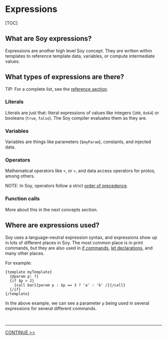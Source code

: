 # Expressions

[TOC]

## What are Soy expressions?

Expressions are another high level Soy concept. They are written within
templates to reference template data, variables, or compute intermediate values.

## What types of expressions are there?

TIP: For a complete list, see the [reference section](../reference/expressions).

### Literals

Literals are just that: literal expressions of values like integers (`100`,
`0x64`) or booleans (`true`, `false`). The Soy compiler evaluates them as they
are.

### Variables

Variables are things like parameters (`$myParam`), constants, and injected data.

### Operators

Mathematical operators like `+`, or `>`, and data access operators for protos,
among others.

NOTE: In Soy, operators follow a strict
[order of precedence](../reference/expressions.md#precedence).

### Function calls

More about this in the next concepts section.

## Where are expressions used?

Soy uses a language-neutral expression syntax, and expressions show up in lots
of different places in Soy. The most common place is in print commands, but they
are also used in [if commands](../reference/control-flow.md#if),
[let declarations](../reference/let.md), and many other places.

For example:

```soy
{template myTemplate}
  {@param p: ?}
  {if $p > 2}
    {call bar}{param p : $p == 3 ? 'a' : 'b' /}{/call}
  {/if}
{/template}
```

In the above example, we can see a parameter `p` being used in several
expressions for several different commands.

<br>

--------------------------------------------------------------------------------

<section class="nextButton"><a href="functions-plugins.md">CONTINUE >></a></section>

<br>
